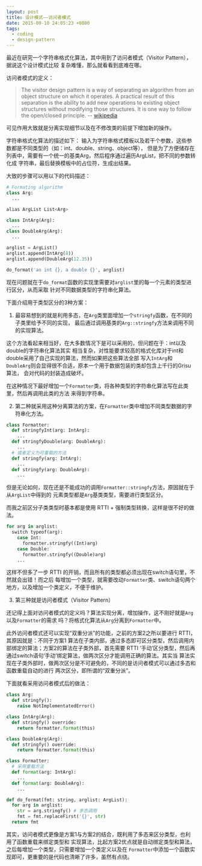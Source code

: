 ```yaml
---
layout: post
title: 设计模式——访问者模式
date: 2015-09-10 24:05:23 +0800
tags:
  - coding
  - design-pattern
---
```


最近在研究一个字符串格式化算法，其中用到了访问者模式（Visitor Pattern），据说这个设计模式比较
复杂难懂，那么就看看到底难在哪。

访问者模式的定义：

> The visitor design pattern is a way of separating an algorithm from an object
structure on which it operates.
> A practical result of this separation is the ability to add new operations to
existing object structures without modifying those structures.
> It is one way to follow the open/closed principle.
> -- [wikipedia](https://en.wikipedia.org/wiki/Visitor_pattern)

可见作用大致就是分离实现细节以及在不修改类的前提下增加新的操作。

字符串格式化算法的描述如下：
输入为字符串格式模板以及若干个参数，这些参数都是不同类型的（如：int、double、string、object等），
但是为了方便储存在列表中，需要有一个统一的基类Arg，然后程序通过遍历ArgList，把不同的参数转化成
字符串，最后替换模板中的占位符，生成出结果。

大致的步骤可以用以下的代码描述：

```python
# Formating algorithm
class Arg:
  ...

alias ArgList List<Arg>

class IntArg(Arg):
  ...
class DoubleArg(Arg):
  ...

arglist = ArgList()
arglist.append(IntArg(8))
arglist.append(DoubleArg(12.35))

do_format('an int {}, a double {}', arglist)
```

现在问题就在于`do_format`函数的实现里需要对`arglist`里的每一个元素的类型进行区分，从而采取
针对不同数据类型的字符串化算法。

下面介绍用于类型区分的3种方案：

1. 最容易想到的就是利用多态，在`Arg`类里面增加一个`stringfy`函数，在不同的子类里给予不同的实现，
最后通过调用基类的`Arg::stringfy`方法来调用不同的实现算法。

这个方法看起来相当好，在大多数情况下是可以采用的，但问题在于：int以及double的字符串化算法其实
相当复杂，对性能要求较高的格式化库对于int和double采用了自己实现的算法，然而如果把这些算法全部
写入`IntArg`和`DoubleArg`则会显得很不合适，原本一个用于数据包装的类却包含上千行的Grisu算法，
会对代码的封装造成破坏。

在这种情况下最好增加一个`Formatter`类，将各种类型的字符串化算法写在此类里，然后再调用此类的方法
来得到字符串。

2. 第二种就采用这种分离算法的方案，在`Formatter`类中增加不同类型数据的字符串化方法。

```python
class Formatter:
  def stringfyInt(arg: IntArg):
    ...
  def stringfyDouble(arg: DoubleArg):
    ...
  # 或者定义为可重载的方法
  def stringfy(arg: IntArg):
    ...
  def stringfy(arg: DoubleArg):
    ...
```

但是无论如何，现在还是不能成功的调用`Formatter::stringfy`方法，原因就在于从`ArgList`中得到的
元素类型都是`Arg`基类类型，需要进行类型区分。

而我之前区分子类类型时基本都是使用 RTTI + 强制类型转换，这样是很不好的做法。

```python
for arg in arglist:
  switch typeof(arg):
    case Int:
      formatter.stringfy((Int)arg)
    case Double:
      formatter.stringfy((Double)arg)
    ...
```

这样不但多了一步 RTTI 的开销，而且所有的类型都必须出现在switch语句里，不然就会出错！而之后
每增加一个类型，就需要改动`Formatter`类、switch语句两个地方，以及增加一个类定义，不便于维护。

3. 第三种就是访问者模式（Visitor Pattern）

还记得上面对访问者模式的定义吗？算法实现分离，增加操作，这不刚好就是`Arg`以及`Formatter`的需求
吗？将格式化算法从`Arg`分离到`Formatter`中。

此外访问者模式还可以实现“双重分派”的功能，之前的方案2之所以要进行 RTTI，其原因就是：不同于方案1
算法在子类内部，通过多态即可区分类型，然后调用内部绑定的算法；方案2的算法在子类外部，首先需要
RTTI ‘手动’区分类型，然后再通过switch语句‘手动’绑定算法，做两次区分才能调用正确的算法。其实当
算法实现在子类外部时，做两次区分是不可避免的，不同的是访问者模式可以通过多态和函数重载自动的进行
两次区分，即所谓的“双重分派”。

下面就看采用访问者模式后的做法：

```python
class Arg:
  def stringfy():
    raise NotImplementatedError()

class IntArg(Arg):
  def stringfy() override:
    return formatter.format(this)

class DoubleArg(Arg):
  def stringfy() override:
    return formatter.format(this)

class Formatter:
  # 采用重载方法
  def format(arg: IntArg):
    ...
  def format(arg: DoubleArg):
    ...

def do_format(fmt: string, arglist: ArgList):
  for arg in arglist:
    str = arg.stringfy() # 多态调用
    fmt = fmt.replaceFirst('{}', str)
  return fmt
```

其实，访问者模式更像是方案1与方案2的结合，既利用了多态来区分类型，也利用了函数重载来绑定类型和
实现算法，比起方案2优点就是自动绑定类型和算法，之后每增加一个类型，只需要增加一个类定义以及在
`Formatter`中添加一个函数实现即可，更重要的是代码也清晰了许多，虽然有点绕。

